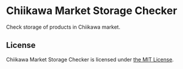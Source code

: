 # Chiikawa Market Storage Checker

Check storage of products in Chiikawa market.

## License

Chiikawa Market Storage Checker is licensed under [the MIT License](/LICENSE).

